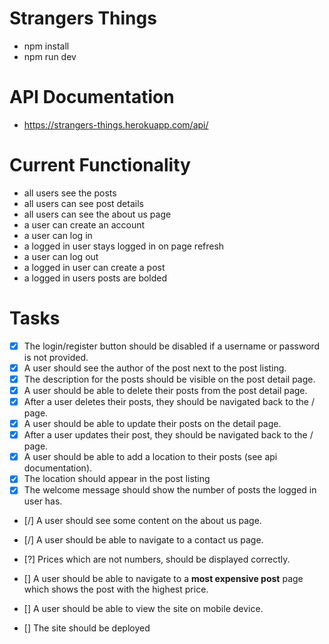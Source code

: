 # Strangers Things 

- npm install
- npm run dev

# API Documentation

- https://strangers-things.herokuapp.com/api/

# Current Functionality

- all users see the posts
- all users can see post details
- all users can see the about us page
- a user can create an account
- a user can log in
- a logged in user stays logged in on page refresh
- a user can log out
- a logged in user can create a post 
- a logged in users posts are bolded 

# Tasks

- [x] The login/register button should be disabled if a username or password is not provided.
- [x] A user should see the author of the post next to the post listing.
- [x] The description for the posts should be visible on the post detail page.
- [x] A user should be able to delete their posts from the post detail page.
- [x] After a user deletes their posts, they should be navigated back to the / page.
- [x] A user should be able to update their posts on the detail page. 
- [x] After a user updates their post, they should be navigated back to the / page.
- [x] A user should be able to add a location to their posts (see api documentation).
- [x] The location should appear in the post listing
- [x] The welcome message should show the number of posts the logged in user has.

- [/] A user should see some content on the about us page.
- [/] A user should be able to navigate to a contact us page.

- [?] Prices which are not numbers, should be displayed correctly.

- [] A user should be able to navigate to a **most expensive post** page which shows the post with the highest price.

- [] A user should be able to view the site on mobile device.
- [] The site should be deployed

